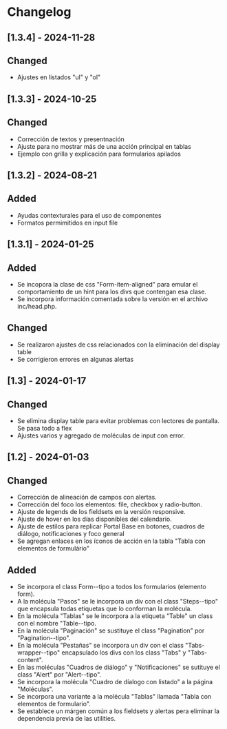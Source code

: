 # Changelog

## [1.3.4] - 2024-11-28
## Changed
- Ajustes en listados "ul" y "ol"

## [1.3.3] - 2024-10-25
## Changed
- Corrección de textos y presentnación
- Ajuste para no mostrar más de una acción principal en tablas
- Ejemplo con grilla y explicación para formularios apilados

## [1.3.2] - 2024-08-21
## Added
- Ayudas contexturales para el uso de componentes
- Formatos permimitidos en input file

## [1.3.1] - 2024-01-25

## Added
- Se incopora la clase de css "Form-item-aligned" para emular el comportamiento de un hint para los divs que contengan esa clase.
- Se incorpora información comentada sobre la versión en el archivo inc/head.php.

## Changed
- Se realizaron ajustes de css relacionados con la eliminación del display table
- Se corrigieron errores en algunas alertas


## [1.3] - 2024-01-17

## Changed
- Se elimina display table para evitar problemas con lectores de pantalla. Se pasa todo a flex
- Ajustes varios y agregado de moléculas de input con error.

## [1.2] - 2024-01-03

## Changed
- Corrección de alineación de campos con alertas.
- Corrección del foco los elementos: file, checkbox y radio-button.
- Ajuste de legends de los fieldsets en la versión responsive.
- Ajuste de hover en los días disponibles del calendario.
- Ajuste de estilos para replicar Portal Base en botones, cuadros de diálogo, notificaciones y foco general
- Se agregan enlaces en los íconos de acción en la tabla "Tabla con elementos de formulário"

## Added
- Se incorpora el class Form--tipo a todos los formularios (elemento form).
- A la molécula "Pasos" se le incorpora un div con el class "Steps--tipo" que encapsula todas etiquetas que lo conforman la molécula.
- En la molécula "Tablas" se le incorpora a la etiqueta "Table" un class con el nombre "Table--tipo.
- En la molécula "Paginación" se sustituye el class "Pagination" por "Pagination--tipo".
- En la molécula "Pestañas" se incorpora un div con el class "Tabs-wrapper--tipo" encapsulado los divs con los class "Tabs" y "Tabs-content".
- En las moléculas "Cuadros de diálogo" y "Notificaciones" se sutituye el class "Alert" por "Alert--tipo".
- Se incorpora la molécula "Cuadro de díalogo con listado" a la página "Moléculas".
- Se incorpora una variante a la molécula "Tablas" llamada "Tabla con elementos de formulario".
- Se establece un márgen común a los fieldsets y alertas pera eliminar la dependencia previa de las utilities.